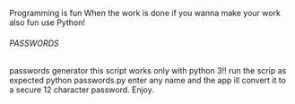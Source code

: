 
Programming is fun
When the work is done
if you wanna make your work also fun
use Python!

###### PASSWORDS ######
passwords generator
this script works only with python 3!!
run the scrip as expected
python passwords.py
enter any name and the app ill convert it to a secure 12 character password.
Enjoy.



